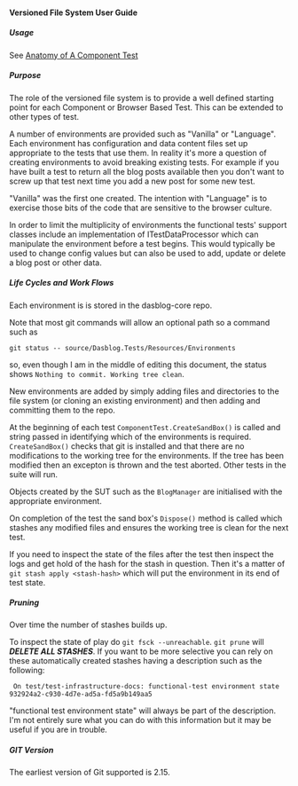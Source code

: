 #### Versioned File System User Guide

##### Usage
See [Anatomy of A Component Test](../FunctionalTests/ComponentTests/ComponentTests.md#anatomy-of-a-component-test)

##### Purpose
The role of the versioned file system is to provide a well defined starting point for each Component or Browser
Based Test.  This can be extended to other types of test.

A number of environments are provided such as "Vanilla" or "Language".  Each environment
has configuration and data content files set up appropriate to the tests that use them.  In reality
it's more a question of creating environments to avoid breaking existing tests.  For example if
you have built a test to return all the blog posts available then you don't want to screw up
that test next time you add a new post for some new test.

"Vanilla" was the first one created.  The intention with "Language" is to exercise those
bits of the code that are sensitive to the browser culture.

In order to limit the multiplicity of environments the functional tests' support classes include
an implementation of ITestDataProcessor which can manipulate the environment before a test begins.
This would typically be used to change config values but can also be used to add, update
or delete a blog post or other data.

##### Life Cycles and Work Flows
Each environment is is stored in the dasblog-core repo.

Note that most git commands will allow an optional path so a command such as
```
git status -- source/Dasblog.Tests/Resources/Environments
```
so, even though I am in the middle of editing this document, the status shows `Nothing to commit. Working tree clean`.

New environments are added by simply adding files and directories to the file system (or cloning an existing environment)
and then adding and committing them to the repo.

At the beginning of each test `ComponentTest.CreateSandBox()` is called and string passed in identifying which
of the environments is required.  `CreateSandBox()` checks that git is installed and that there are no
modifications to the working tree for the environments.  If the tree has been modified then an excepton is
thrown and the test aborted.  Other tests in the suite will run.

Objects created by the SUT such as the `BlogManager` are initialised with the appropriate environment.

On completion of the test the sand box's `Dispose()` method is called which stashes any modified files
and ensures the working tree is clean for the next test.

If you need to inspect the state of the files after the test then inspect the logs and get hold of the hash
for the stash in question.  Then it's a matter of `git stash apply <stash-hash>` which will put
the environment in its end of test state.

##### Pruning
Over time the number of stashes builds up.  

To inspect the state of play do `git fsck --unreachable`.  `git prune` will **_DELETE ALL STASHES_**.  If you want to be
more selective you can rely on these automatically created stashes having a description such as the following:
```
 On test/test-infrastructure-docs: functional-test environment state 932924a2-c930-4d7e-ad5a-fd5a9b149aa5
```
"functional test environment state" will always be part of the description.  I'm not entirely sure what you can
do with this information but it may be useful if you are in trouble.

##### GIT Version
The earliest version of Git supported is 2.15.


